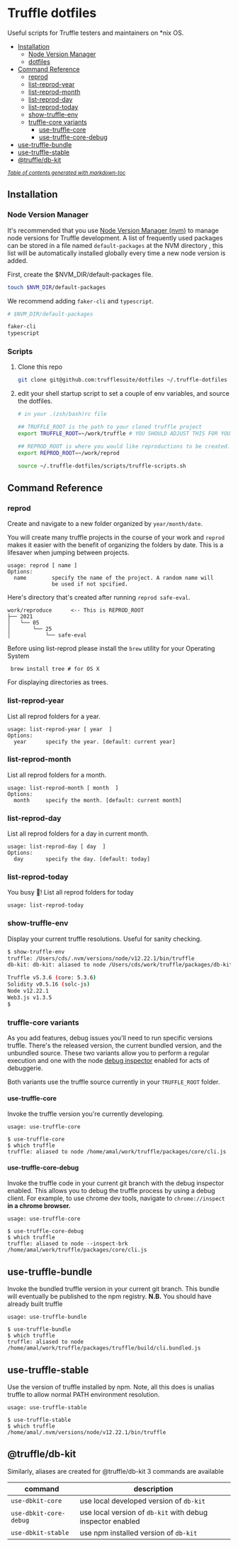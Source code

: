 # Truffle dotfiles

Useful scripts for Truffle testers and maintainers on \*nix OS.

- [Installation](#installation)
  - [Node Version Manager](#node-version-manager)
  - [dotfiles](#dotfiles)
- [Command Reference](#command-reference)
  - [reprod](#reprod)
  - [list-reprod-year](#list-reprod-year)
  - [list-reprod-month](#list-reprod-month)
  - [list-reprod-day](#list-reprod-day)
  - [list-reprod-today](#list-reprod-today)
  - [show-truffle-env](#show-truffle-env)
  - [truffle-core variants](#truffle-core-variants)
    - [use-truffle-core](#use-truffle-core)
    - [use-truffle-core-debug](#use-truffle-core-debug)
- [use-truffle-bundle](#use-truffle-bundle)
- [use-truffle-stable](#use-truffle-stable)
- [@truffle/db-kit](#-truffle-db-kit)

<small><i><a href='http://ecotrust-canada.github.io/markdown-toc/'>Table of contents generated with markdown-toc</a></i></small>

## Installation

### Node Version Manager

It's recommended that you use [Node Version Manager
(nvm)](https://github.com/nvm-sh/nvm) to manage node versions for Truffle
development.
A list of frequently used packages can be stored in a file named `default-packages` at the NVM directory , this list will be automatically installed globally every time a new node version is added.

First, create the $NVM_DIR/default-packages file.

```sh
touch $NVM_DIR/default-packages
```

We recommend adding `faker-cli` and `typescript`.

```sh
# $NVM_DIR/default-packages

faker-cli
typescript
```

### Scripts

1. Clone this repo
   ```sh
   git clone git@github.com:trufflesuite/dotfiles ~/.truffle-dotfiles
   ```
2. edit your shell startup script to set a couple of env variables, and
   source the dotfiles.

   ```sh
   # in your .(zsh/bash)rc file

   ## TRUFFLE_ROOT is the path to your cloned truffle project
   export TRUFFLE_ROOT=~/work/truffle # YOU SHOULD ADJUST THIS FOR YOURSELF

   ## REPROD_ROOT is where you would like reproductions to be created.
   export REPROD_ROOT=~/work/reprod

   source ~/.truffle-dotfiles/scripts/truffle-scripts.sh

   ```

## Command Reference

### reprod

Create and navigate to a new folder organized by `year/month/date`.

You will create many truffle projects in the course of your work and `reprod`
makes it easier with the benefit of organizing the folders by date. This is a
lifesaver when jumping between projects.

```
usage: reprod [ name ]
Options:
  name        specify the name of the project. A random name will
              be used if not spcified.
```

Here's directory that's created after running `reprod safe-eval`.

```
work/reproduce      <-- This is REPROD_ROOT
├── 2021
│   └── 05
│       └── 25
│           └── safe-eval

```

Before using list-reprod please install the `brew` utility for your Operating System

```
 brew install tree # for OS X
```

For displaying directories as trees.

### list-reprod-year

List all reprod folders for a year.

```
usage: list-reprod-year [ year  ]
Options:
  year      specify the year. [default: current year]
```

### list-reprod-month

List all reprod folders for a month.

```
usage: list-reprod-month [ month  ]
Options:
  month     specify the month. [default: current month]
```

### list-reprod-day

List all reprod folders for a day in current month.

```
usage: list-reprod-day [ day  ]
Options:
  day       specify the day. [default: today]
```

### list-reprod-today

You busy 🐝! List all reprod folders for today

```
usage: list-reprod-today
```

### show-truffle-env

Display your current truffle resolutions. Useful for sanity checking.

```sh
$ show-truffle-env
truffle: /Users/cds/.nvm/versions/node/v12.22.1/bin/truffle
db-kit: db-kit: aliased to node /Users/cds/work/truffle/packages/db-kit/dist/bin/cli.js

Truffle v5.3.6 (core: 5.3.6)
Solidity v0.5.16 (solc-js)
Node v12.22.1
Web3.js v1.3.5
$
```

### truffle-core variants

As you add features, debug issues you'll need to run specific versions truffle.
There's the released version, the current bundled version, and the unbundled
source. These two variants allow you to perform a regular execution and one
with the node [debug
inspector](https://nodejs.org/en/docs/guides/debugging-getting-started/)
enabled for acts of debuggerie.

Both variants use the truffle source currently in your `TRUFFLE_ROOT` folder.

#### use-truffle-core

Invoke the truffle version you're currently developing.

`usage: use-truffle-core`

```
$ use-truffle-core
$ which truffle
truffle: aliased to node /home/amal/work/truffle/packages/core/cli.js
```

#### use-truffle-core-debug

Invoke the truffle code in your current git branch with the debug inspector
enabled. This allows you to debug the truffle process by using a debug client.
For example, to use chrome dev tools, navigate to `chrome://inspect` **in a
chrome browser.**

`usage: use-truffle-core`

```
$ use-truffle-core-debug
$ which truffle
truffle: aliased to node --inspect-brk /home/amal/work/truffle/packages/core/cli.js
```

## use-truffle-bundle

Invoke the bundled truffle version in your current git branch. This bundle
will eventually be published to the npm registry. **N.B.** You should have
already built truffle

`usage: use-truffle-bundle`

```
$ use-truffle-bundle
$ which truffle
truffle: aliased to node /home/amal/work/truffle/packages/truffle/build/cli.bundled.js
```

## use-truffle-stable

Use the version of truffle installed by npm. Note, all this does is unalias
truffle to allow normal PATH environment resolution.

`usage: use-truffle-stable`

```
$ use-truffle-stable
$ which truffle
/home/amal/.nvm/versions/node/v12.22.1/bin/truffle
```

## @truffle/db-kit

Similarly, aliases are created for @truffle/db-kit
3 commands are available

| command                | description                                                |
| ---------------------- | ---------------------------------------------------------- |
| `use-dbkit-core`       | use local developed version of `db-kit`                    |
| `use-dbkit-core-debug` | use local version of `db-kit` with debug inspector enabled |
| `use-dbkit-stable`     | use npm installed version of `db-kit`                      |
